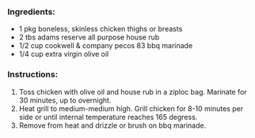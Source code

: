 ### Ingredients:
- 1 pkg boneless, skinless chicken thighs or breasts
- 2 tbs adams reserve all purpose house rub
- 1/2 cup cookwell & company pecos 83 bbq marinade
- 1/4 cup extra virgin olive oil

### Instructions:
1. Toss chicken with olive oil and house rub in a ziploc bag. Marinate for 30 minutes, up to overnight.
2. Heat grill to medium-medium high. Grill chicken for 8-10 minutes per side or until internal temperature reaches 165 degress.
3. Remove from heat and drizzle or brush on bbq marinade.
